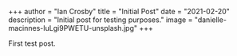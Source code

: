+++
author = "Ian Crosby"
title = "Initial Post"
date = "2021-02-20"
description = "Initial post for testing purposes."
image = "danielle-macinnes-IuLgi9PWETU-unsplash.jpg"
+++

First test post.
